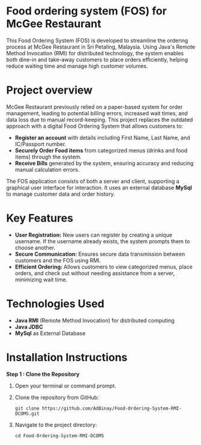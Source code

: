 # Food ordering system (FOS) for McGee Restaurant

This Food Ordering System (FOS) is developed to streamline the ordering process at McGee Restaurant in Sri Petaling, Malaysia. 
Using Java's Remote Method Invocation (RMI) for distributed technology, the system enables both dine-in and take-away customers to place orders efficiently, helping reduce waiting time and manage high customer volumes.

# Project overview

McGee Restaurant previously relied on a paper-based system for order management, leading to potential billing errors, increased wait times, and data loss due to manual record-keeping. This project replaces the outdated approach with a digital Food Ordering System that allows customers to:

* **Register an account** with details including First Name, Last Name, and IC/Passport number.
* **Securely Order Food items** from categorized menus (drinks and food items) through the system.
* **Receive Bills** generated by the system, ensuring accuracy and reducing manual calculation errors.

The FOS application consists of both a server and client, supporting a graphical user interface for interaction. It uses an external database **MySql** to manage customer data and order history.

# Key Features

* **User Registration:** New users can register by creating a unique username. If the username already exists, the system prompts them to choose another.
* **Secure Communication:** Ensures secure data transmission between customers and the FOS using RMI.
* **Efficient Ordering:** Allows customers to view categorized menus, place orders, and check out without needing assistance from a server, minimizing wait time.

# Technologies Used
* **Java RMI** (Remote Method Invocation) for distributed computing
* **Java JDBC**
* **MySql** as External Database

# Installation Instructions
**Step 1 : Clone the Repository**

 1. Open your terminal or command prompt.
 2. Clone the repository from GitHub:
    
    ```
    git clone https://github.com/AdBinay/Food-Ordering-System-RMI-DCOMS.git
    ```
 4. Navigate to the project directory:
    
    ```
    cd Food-Ordering-System-RMI-DCOMS
    ```

